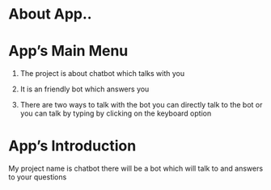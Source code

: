 # About App..

# App’s Main Menu

1. The project is about chatbot which talks with you

2. It is an friendly bot which answers you

3. There are two ways to talk with the bot you can directly talk to the bot or you can talk by typing by clicking on the keyboard option

# App’s Introduction

My project name is chatbot there will be a bot which will talk to and answers to your questions
